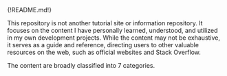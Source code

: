 {!README.md!}

This repository is not another tutorial site or information repository. It focuses on the content I have personally learned, understood, and utilized in my own development projects. While the content may not be exhaustive, it serves as a guide and reference, directing users to other valuable resources on the web, such as official websites and Stack Overflow.

The content are broadly classified into 7 categories.
